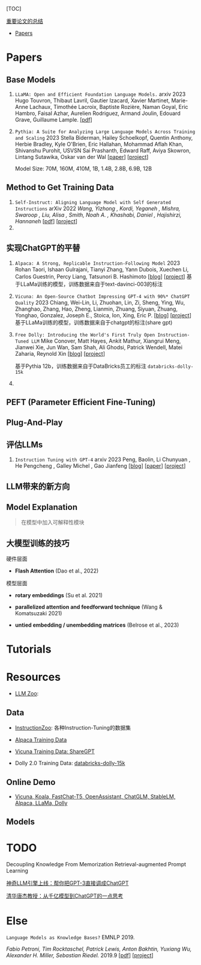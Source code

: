 [TOC]

[重要论文的总结](https://docs.google.com/presentation/d/13k5cs4p_OmMKkNB9YVuF2CkzZ3PTwUV5bcAIHL4sqjk/edit?usp=sharing)



- [Papers](#Papers)



# Papers

## Base Models

1. `LLaMA: Open and Efficient Foundation Language Models.` arxiv 2023
   Hugo Touvron, Thibaut Lavril, Gautier Izacard, Xavier Martinet, Marie-Anne Lachaux, Timothée Lacroix, Baptiste Rozière, Naman Goyal, Eric Hambro, Faisal Azhar, Aurelien Rodriguez, Armand Joulin, Edouard Grave, Guillaume Lample. [[pdf]](https://arxiv.org/abs/2302.13971v1)

2. `Pythia: A Suite for Analyzing Large Language Models Across Training and Scaling` 2023
   Stella Biderman, Hailey Schoelkopf, Quentin Anthony, Herbie Bradley, Kyle O'Brien, Eric Hallahan, Mohammad Aflah Khan, Shivanshu Purohit, USVSN Sai Prashanth, Edward Raff, Aviya Skowron, Lintang Sutawika, Oskar van der Wal [[paper](https://arxiv.org/abs/2304.01373)] [[project](https://github.com/EleutherAI/pythia)]

   Model Size: 70M, 160M, 410M, 1B, 1.4B, 2.8B, 6.9B, 12B



## Method to Get Training Data

1. `Self-Instruct: Aligning Language Model with Self Generated Instructions` arXiv 2022
   *Wang, Yizhong , Kordi, Yeganeh , Mishra, Swaroop , Liu, Alisa , Smith, Noah A. , Khashabi, Daniel , Hajishirzi, Hannaneh*  [[pdf](https://arxiv.org/pdf/2212.10560.pdf)] [[project](https://github.com/yizhongw/self-instruct)]
2. 



## 实现ChatGPT的平替

1. `Alpaca: A Strong, Replicable Instruction-Following Model` 2023
   Rohan Taori, Ishaan Gulrajani, Tianyi Zhang, Yann Dubois, Xuechen Li, Carlos Guestrin, Percy Liang, Tatsunori B. Hashimoto  [[blog](https://crfm.stanford.edu/2023/03/13/alpaca.html)] [[project](https://github.com/tatsu-lab/stanford_alpaca)]
   基于LLaMa训练的模型，训练数据来自于text-davinci-003的标注

2. `Vicuna: An Open-Source Chatbot Impressing GPT-4 with 90%* ChatGPT Quality` 2023
   Chiang, Wei-Lin, Li, Zhuohan, Lin, Zi, Sheng, Ying, Wu, Zhanghao, Zhang, Hao, Zheng, Lianmin, Zhuang, Siyuan, Zhuang, Yonghao, Gonzalez, Joseph E., Stoica, Ion, Xing, Eric P. [[blog](https://vicuna.lmsys.org/)] [[project](https://github.com/lm-sys/FastChat)]
   基于LLaMa训练的模型，训练数据来自于chatgpt的标注(share gpt)

3. `Free Dolly: Introducing the World's First Truly Open Instruction-Tuned LLM`
   Mike Conover, Matt Hayes, Ankit Mathur, Xiangrui Meng, Jianwei Xie, Jun Wan, Sam Shah, Ali Ghodsi, Patrick Wendell, Matei Zaharia, Reynold Xin [[blog](https://www.databricks.com/blog/2023/04/12/dolly-first-open-commercially-viable-instruction-tuned-llm)] [[project](https://github.com/databrickslabs/dolly)]

   基于Pythia 12b，训练数据来自于DataBricks员工的标注 `databricks-dolly-15k`

4. 



## PEFT (Parameter Efficient Fine-Tuning)



## Plug-And-Play



## 评估LLMs

1. `Instruction Tuning with GPT-4` arxiv 2023
   Peng, Baolin, Li Chunyuan , He Pengcheng , Galley Michel , Gao Jianfeng [[blog](https://instruction-tuning-with-gpt-4.github.io/)] [[paper](https://arxiv.org/pdf/2304.03277.pdf)] [[project](https://github.com/Instruction-Tuning-with-GPT-4/GPT-4-LLM)]



## LLM带来的新方向



## Model Explanation

> 在模型中加入可解释性模块



## 大模型训练的技巧

硬件层面

-  **Flash Attention** (Dao et al., 2022)

模型层面

- **rotary embeddings**  (Su et al. 2021)

- **parallelized attention and feedforward technique** (Wang & Komatsuzaki 2021)
- **untied embedding / unembedding matrices** (Belrose et al., 2023)



# Tutorials



# Resources

- [LLM Zoo](https://github.com/FreedomIntelligence/LLMZoo): 

## Data

- [InstructionZoo](https://github.com/FreedomIntelligence/InstructionZoo): 各种Instruction-Tuning的数据集

- [Alpaca Training Data](https://github.com/tatsu-lab/stanford_alpaca/blob/main/alpaca_data.json)

- [Vicuna Training Data: ShareGPT](https://github.com/lm-sys/FastChat/issues/90)

- Dolly 2.0 Training Data: [databricks-dolly-15k](https://github.com/databrickslabs/dolly/tree/master/data)



## Online Demo

- [Vicuna, Koala, FastChat-T5, OpenAssistant, ChatGLM, StableLM, Alpaca, LLaMa, Dolly](https://chat.lmsys.org/)



## Models




# TODO

Decoupling Knowledge From Memorization Retrieval-augmented Prompt Learning

[神奇LLM引擎上线：帮你把GPT-3直接调成ChatGPT](https://mp.weixin.qq.com/s/eBFjLfyLycdMIF6-ucgy1w)

[清华唐杰教授：从千亿模型到ChatGPT的⼀点思考](https://mp.weixin.qq.com/s/25cxLdYd37DHw6-UpZlayw)

# Else

`Language Models as Knowledge Bases?` EMNLP 2019.

*Fabio Petroni, Tim Rocktaschel, Patrick Lewis, Anton Bakhtin, Yuxiang Wu, Alexander H. Miller, Sebastian Riedel.* 2019.9 [[pdf](https://arxiv.org/abs/1909.01066)] [[project](https://arxiv.org/abs/1909.01066)]